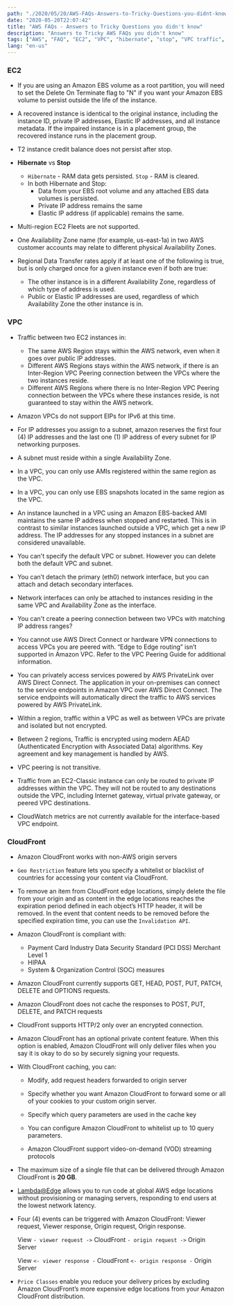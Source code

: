 ```yaml
---
path: "./2020/05/20/AWS-FAQs-Answers-to-Tricky-Questions-you-didnt-know.md"
date: "2020-05-20T22:07:42"
title: "AWS FAQs - Answers to Tricky Questions you didn't know"
description: "Answers to Tricky AWS FAQs you didn't know"
tags: ["AWS", "FAQ", "EC2", "VPC", "hibernate", "stop", "VPC traffic", "peering"]
lang: "en-us"
---
```


### EC2 ###

- If you are using an Amazon EBS volume as a root partition, you will need to
set the Delete On Terminate flag to "N" if you want your Amazon EBS volume to
persist outside the life of the instance.

- A recovered instance is identical to the original instance, including the
instance ID, private IP addresses, Elastic IP addresses, and all instance
metadata. If the impaired instance is in a placement group, the recovered
instance runs in the placement group.

- T2 instance credit balance does not persist after stop.

- __Hibernate__ vs __Stop__

  * `Hibernate` - RAM data gets persisted. `Stop` - RAM is cleared.
  * In both Hibernate and Stop:
    - Data from your EBS root volume and any attached EBS data volumes is persisted.
    - Private IP address remains the same
    - Elastic IP address (if applicable) remains the same.

- Multi-region EC2 Fleets are not supported.

- One Availability Zone name (for example, us-east-1a) in two AWS customer
accounts may relate to different physical Availability Zones.

- Regional Data Transfer rates apply if at least one of the following is true,
but is only charged once for a given instance even if both are true:

  * The other instance is in a different Availability Zone, regardless of which
  type of address is used.
  * Public or Elastic IP addresses are used, regardless of which Availability
  Zone the other instance is in.

### VPC ###

- Traffic between two EC2 instances in:

  * The same AWS Region stays within the AWS network, even when it goes over
  public IP addresses.
  * Different AWS Regions stays within the AWS network, if there is an
  Inter-Region VPC Peering connection between the VPCs where the two instances reside.
  * Different AWS Regions where there is no Inter-Region VPC Peering connection
  between the VPCs where these instances reside, is not guaranteed to stay
  within the AWS network.

- Amazon VPCs do not support EIPs for IPv6 at this time.

- For IP addresses you assign to a subnet, amazon reserves the first four (4) IP
addresses and the last one (1) IP address of every subnet for IP networking purposes.

- A subnet must reside within a single Availability Zone.

- In a VPC, you can only use AMIs registered within the same region as the VPC.

- In a VPC, you can only use EBS snapshots located in the same region as the VPC.

- An instance launched in a VPC using an Amazon EBS-backed AMI maintains the
same IP address when stopped and restarted. This is in contrast to similar
instances launched outside a VPC, which get a new IP address. The IP addresses
for any stopped instances in a subnet are considered unavailable.

- You can't specify the default VPC or subnet. However you can delete both the
default VPC and subnet.

- You can’t detach the primary (eth0) network interface, but you can attach
and detach secondary interfaces.

- Network interfaces can only be attached to instances residing in the same
VPC and Availability Zone as the interface.

- You can't create a peering connection between two VPCs with matching IP
address ranges?

- You cannot use AWS Direct Connect or hardware VPN connections to access VPCs
you are peered with. “Edge to Edge routing” isn’t supported in Amazon VPC.
Refer to the VPC Peering Guide for additional information.

- You can privately access services powered by AWS PrivateLink over AWS Direct
Connect. The application in your on-premises can connect to the service endpoints
in Amazon VPC over AWS Direct Connect. The service endpoints will automatically
direct the traffic to AWS services powered by AWS PrivateLink.

- Within a region, traffic within a VPC as well as between VPCs are private and
isolated but not encrypted.

- Between 2 regions, Traffic is encrypted using modern AEAD (Authenticated
Encryption with Associated Data) algorithms. Key agreement and key management
is handled by AWS.

- VPC peering is not transitive.

- Traffic from an EC2-Classic instance can only be routed to private IP addresses
within the VPC. They will not be routed to any destinations outside the VPC,
including Internet gateway, virtual private gateway, or peered VPC destinations.

- CloudWatch metrics are not currently available for the interface-based VPC endpoint.

### CloudFront ###

- Amazon CloudFront works with non-AWS origin servers

- `Geo Restriction` feature lets you specify a whitelist or blacklist of
countries for accessing your content via CloudFront.

- To remove an item from CloudFront edge locations, simply delete the file from
your origin and as content in the edge locations reaches the expiration period
defined in each object’s HTTP header, it will be removed. In the event that
content needs to be removed before the specified expiration time, you can use
the `Invalidation API`.

- Amazon CloudFront is compliant with:

  * Payment Card Industry Data Security Standard (PCI DSS) Merchant Level 1
  * HIPAA
  * System & Organization Control (SOC) measures

- Amazon CloudFront currently supports GET, HEAD, POST, PUT, PATCH, DELETE and
OPTIONS requests.

- Amazon CloudFront does not cache the responses to POST, PUT, DELETE, and PATCH
requests

- CloudFront supports HTTP/2 only over an encrypted connection.

- Amazon CloudFront has an optional private content feature. When this option
is enabled, Amazon CloudFront will only deliver files when you say it is okay
to do so by securely signing your requests.

- With CloudFront caching, you can:

  * Modify, add request headers forwarded to origin server

  * Specify whether you want Amazon CloudFront to forward some or all of your
  cookies to your custom origin server.

  * Specify which query parameters are used in the cache key

  * You can configure Amazon CloudFront to whitelist up to 10 query parameters.

  * Amazon CloudFront support video-on-demand (VOD) streaming protocols

- The maximum size of a single file that can be delivered through Amazon
CloudFront is __20 GB__.

- [Lambda@Edge](https://aws.amazon.com/lambda/edge/) allows you to run code at
global AWS edge locations without provisioning or managing servers, responding
to end users at the lowest network latency.

- Four (4) events can be triggered with Amazon CloudFront: Viewer request,
Viewer response, Origin request, Origin response.

  View   `- viewer request ->`   CloudFront   `- origin request ->`   Origin Server

  View   `<- viewer response -`   CloudFront   `<- origin response -`   Origin Server

- `Price Classes` enable you reduce your delivery prices by excluding Amazon CloudFront’s more expensive edge locations from your Amazon CloudFront distribution.
